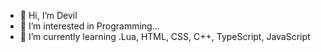 - 👋 Hi, I’m Devil
- 👀 I’m interested in Programming...
- 🌱 I’m currently learning .Lua, HTML, CSS, C++, TypeScript, JavaScript

